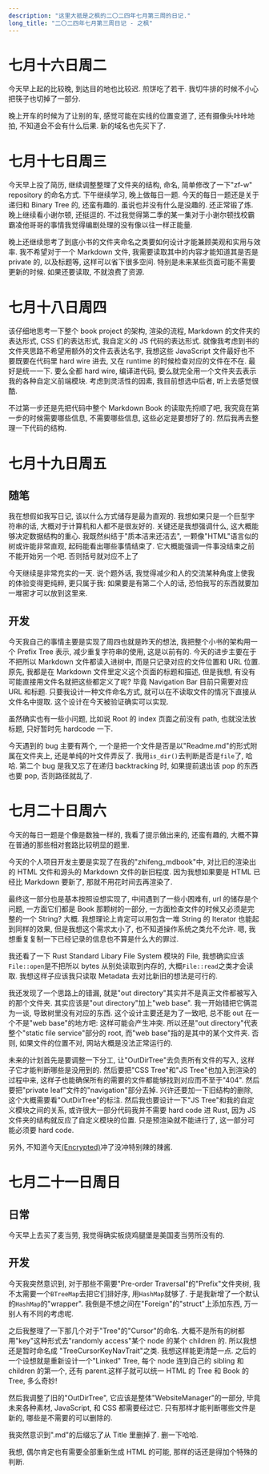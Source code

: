 ```yaml
---
description: "这里大抵是之枫的二〇二四年七月第三周的日记."
long_title: "二〇二四年七月第三周日记 - 之枫"
---
```


# 七月十六日周二

今天早上起的比较晚, 到达目的地也比较迟. 煎饼吃了若干. 我切牛排的时候不小心把筷子也切掉了一部分.

晚上开车的时候为了让别的车, 感觉可能在实线的位置变道了, 还有摄像头咔咔地拍, 不知道会不会有什么后果. 新的域名也先买下了.

# 七月十七日周三

今天早上投了简历, 继续调整整理了文件夹的结构, 命名, 简单修改了一下"zf-w" repository 的命名方式. 下午继续学习, 晚上做每日一题. 今天的每日一题还是关于递归和 Binary Tree 的, 还蛮有趣的. 虽说也并没有什么是没趣的.
还正常锻了炼. 晚上继续看小谢尔顿, 还挺逗的. 不过我觉得第二季的某一集对于小谢尔顿找校霸霸凌他哥哥的事情我觉得编剧处理的没有像以往一样正能量.

晚上还继续思考了到底小书的文件夹命名之类要如何设计才能兼顾美观和实用与效率. 我不希望对于一个 Markdown 文件, 我需要读取其中的内容才能知道其是否是 private 的, 以及标题等, 这样可以省下很多空间. 特别是未来某些页面可能不需要更新的时候. 如果还要读取, 不就浪费了资源.

# 七月十八日周四

该仔细地思考一下整个 book project 的架构, 渲染的流程, Markdown 的文件夹的表达形式, CSS 们的表达形式, 我自定义的 JS 代码的表达形式. 就像我考虑到书的文件夹思路不希望用额外的文件去表达名字, 我想这些 JavaScript 文件最好也不要既要在代码里 hard wire 进去, 又在 runtime 的时候检查对应的文件在不在. 最好是统一一下. 要么全都 hard wire, 编译进代码, 要么就完全用一个文件夹去表示我的各种自定义前端模块. 考虑到灵活性的因素, 我目前想选中后者, 听上去感觉很酷.

不过第一步还是先把代码中整个 Markdown Book 的读取先捋顺了吧, 我究竟在第一步的时候需要哪些信息, 不需要哪些信息, 这些必定是要想好了的. 然后我再去整理一下代码的结构.

# 七月十九日周五

## 随笔

我在想假如我写日记, 该以什么方式储存是最为直观的. 我想如果只是一个巨型字符串的话, 大概对于计算机和人都不是很友好的. 关键还是我想强调什么, 这大概能够决定数据结构的重心. 我既然纠结于"质本洁来还洁去", 一颗像"HTML"语言似的树或许能非常直观, 起码能看出哪些事情结束了. 它大概能强调一件事没结束之前不能开始另一个吧. 否则括号就对应不上了

今天继续是非常充实的一天. 说个题外话, 我觉得减少和人的交流某种角度上使我的体验变得更纯粹, 更只属于我: 如果要是有第二个人的话, 恐怕我写的东西就要加一堆密才可以放到这里来.

## 开发

今天我自己的事情主要是实现了周四也就是昨天的想法, 我把整个小书的架构用一个 Prefix Tree 表示, 减少重复字符串的使用, 这是以前有的. 今天的进步主要在于不把所以 Markdown 文件都读入进树中, 而是只记录对应的文件位置和 URL 位置. 原先, 我都是在 Markdown 文件里定义这个页面的标题和描述, 但是我想, 有没有可能直接用文件名就把这些都定义了呢? 毕竟 Navigation Bar 目前只需要对应 URL 和标题. 只要我设计一种文件命名方式, 就可以在不读取文件的情况下直接从文件名中提取. 这个设计在今天被验证确实可以实现.

虽然确实也有一些小问题, 比如说 Root 的 index 页面之前没有 path, 也就没法放标题, 只好暂时先 hardcode 一下.

今天遇到的 bug 主要有两个, 一个是把一个文件是否是以"Readme.md"的形式附属在文件夹上, 还是单纯的叶文件弄反了. 我用`is_dir()`去判断是否是`file`了, 哈哈. 第二个 bug 是我又忘了在递归 backtracking 时, 如果提前退出该 pop 的东西也要 pop, 否则路径就乱了.

# 七月二十日周六

今天的每日一题是个像是数独一样的, 我看了提示做出来的, 还蛮有趣的, 大概不算在普通的那些相对套路比较明显的题里.

今天的个人项目开发主要是实现了在我的"zhifeng_mdbook"中, 对比旧的渲染出的 HTML 文件和源头的 Markdown 文件的新旧程度. 因为我想如果要是 HTML 已经比 Markdown 要新了, 那就不用花时间去再渲染了.

最终这一部分也是基本按照设想实现了, 中间遇到了一些小困难有, url 的储存是个问题, 一方面它们都是 Book 那颗树的一部分, 一方面检查文件的时候又必须是完整的一个 String? 大概. 我想理论上肯定可以用包含一堆 String 的 Iterator 也能起到同样的效果, 但是我想这个需求太小了, 也不知道操作系统之类允不允许. 嗯, 我想重复复制一下已经记录的信息也不算是什么大的罪过.

我还看了一下 Rust Standard Libary File System 模块的 File, 我想确实应该`File::open`是不把所以 bytes 从别处读取到内存的, 大概`File::read`之类才会读取. 我想这样子应该我只读取 Metadata 去对比新旧的想法是可行的.

我还发现了一个思路上的错漏, 就是"out directory"其实并不是真正文件都被写入的那个文件夹. 其实应该是"out directory"加上"web base". 我一开始错把它俩混为一谈, 导致树里没有对应的东西. 这个设计主要还是为了一致吧, 总不能 out 在一个不是"web base"的地方吧: 这样可能会产生冲突. 所以还是"out directory"代表整个"static file service"部分的 root, 而"web base"指的是其中的某个文件夹. 否则, 如果文件的位置不对, 网站大概是没法正常运行的.

未来的计划首先是要调整一下分工, 让"OutDirTree"去负责所有文件的写入, 这样子它才能判断哪些是没用到的. 然后要把"CSS Tree"和"JS Tree"也加入到渲染的过程中来, 这样子也能确保所有的需要的文件都能够找到对应而不至于"404". 然后要把"private leaf"文件的"navigation"部分去掉. 兴许还要加一下旧结构的删除, 这个大概需要看"OutDirTree"的标注. 然后我也要设计一下"JS Tree"和我的自定义模块之间的关系, 或许很大一部分代码我并不需要 hard code 进 Rust, 因为 JS 文件夹的结构就反应了自定义模块的位置. 只是预渲染就不能进行了, 这一部分可能必须要 hard code.

另外, 不知道今天[(Encrypted)](#KPEKOFLPFEIFFGKIIHCLJIDDFIEEHBOKEFDPBCCGEOJNBKNCICMBKGKAOPHCHGDNPDGL)冲了没冲特别辣的辣酱.

# 七月二十一日周日

## 日常

今天早上去买了麦当劳, 我觉得确实板烧鸡腿堡是美国麦当劳所没有的.

## 开发

今天我突然意识到, 对于那些不需要"Pre-order Traversal"的"Prefix"文件夹树, 我不太需要一个`BTreeMap`去把它们排好序, 用`HashMap`就够了. 于是我新增了一个默认的`HashMap`的"wrapper". 我倒是不想之间在"Foreign"的"struct"上添加东西, 万一别人有不同的考虑呢.

之后我整理了一下那几个对于"Tree"的"Cursor"的命名. 大概不是所有的树都用"key"这种形式去"randomly access"某个 node 的某个 children 的. 所以我想还是暂时命名成 "TreeCursorKeyNavTrait"之类. 我想这样能更清楚一点.
之后的一个设想就是重新设计一个"Linked" Tree, 每个 node 连到自己的 sibling 和 children 的第一个, 还有 parent.这样子就可以统一 HTML 的 Tree 和 Book 的 Tree, 多么奇妙!

然后我调整了旧的"OutDirTree", 它应该是整体"WebsiteManager"的一部分, 毕竟未来各种素材, JavaScript, 和 CSS 都需要经过它. 只有那样才能判断哪些文件是新的, 哪些是不需要的可以删除的.

我突然意识到".md"的后缀忘了从 Title 里删掉了. 删一下哈哈.

我想, 偶尔肯定也有需要全部重新生成 HTML 的可能, 那样的话还是得加个特殊的判断.
